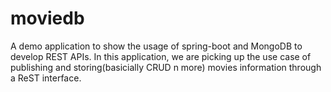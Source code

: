 # moviedb
A demo application to show the usage of spring-boot and MongoDB to develop REST APIs. In this application, we are picking up the use case of publishing and storing(basicially CRUD n more) movies information through a ReST interface.
